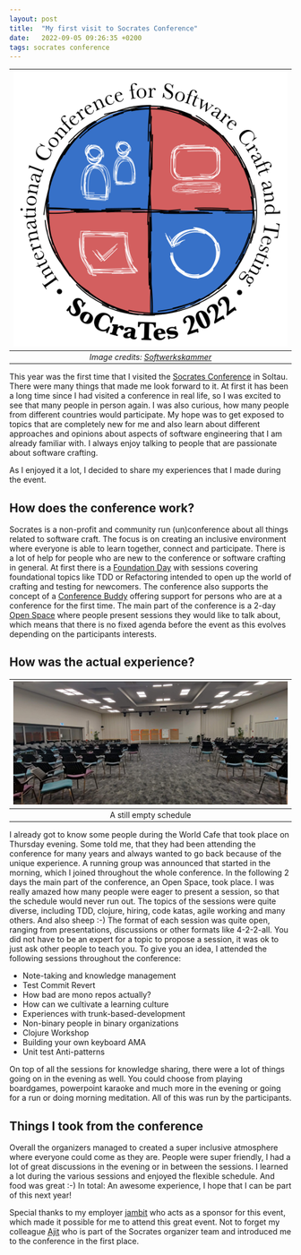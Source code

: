 ```yaml
---
layout: post
title:  "My first visit to Socrates Conference"
date:   2022-09-05 09:26:35 +0200
tags: socrates conference
---
```


|  ![Socrates Logo](/images/socrates_2022.png) |
|:--:| 
| *Image credits: [Softwerkskammer](https://github.com/softwerkskammer/softwerkskammer-logos)* |

This year was the first time that I visited the [Socrates Conference](https://www.socrates-conference.de/home) in Soltau.
There were many things that made me look forward to it. At first it has been a long time since I had visited a conference in real life, so I was excited to see that many 
people in person again. I was also curious, how many people from different countries would participate. My hope was to get exposed to topics that are completely new for me
and also learn about different approaches and opinions about aspects of software engineering that I am already familiar with. I always enjoy talking to people that are passionate about
software crafting. 

As I enjoyed it a lot, I decided to share my experiences that I made during the event.

## How does the conference work?
Socrates is a non-profit and community run (un)conference about all things related to software craft. The focus is on creating an inclusive environment where everyone is able to 
learn together, connect and participate. There is a lot of help for people who are new to the conference or software crafting in general.  At first there is a 
[Foundation Day](https://www.socrates-conference.de/foundations) with sessions covering foundational topics like TDD or Refactoring intended to open up the world of crafting and 
testing for newcomers. The conference also supports the concept of a [Conference Buddy](https://www.conferencebuddy.io) offering support for persons who are at a conference for the
first time. The main part of the conference is a 2-day [Open Space](http://agilecoachcamp.org/tiki-index.php?page=OpenSpace) where people present sessions they would like to talk about,
which means that there is no fixed agenda before the event as this evolves depending on the participants interests.

## How was the actual experience?

|  ![Chairs in Conference Room](/images/socrates_chairs.png) | 
|:--:| 
| A still empty schedule |

I already got to know some people during the World Cafe that took place on Thursday evening. Some told me, that they had been attending the conference for many 
years and always wanted to go back because of the unique experience. A running group was announced that started in the morning, which I joined throughout the 
whole conference. In the following 2 days the main part of the conference, an Open Space, took place. I was really amazed how many people were eager 
to present a session, so that the schedule would never run out. The topics of the sessions were quite diverse, including TDD, clojure, hiring, code katas,
agile working and many others. And also sheep :-) The format of each session was quite open, ranging from presentations, discussions or other formats
like 4-2-2-all. You did not have to be an expert for a topic to propose a session, it was ok to just ask other people to teach you.
To give you an idea, I attended the following sessions throughout the conference:

* Note-taking and knowledge management
* Test Commit Revert
* How bad are mono repos actually?
* How can we cultivate a learning culture
* Experiences with trunk-based-development
* Non-binary people in binary organizations
* Clojure Workshop
* Building your own keyboard AMA
* Unit test Anti-patterns

On top of all the sessions for knowledge sharing, there were a lot of things going on in the evening as well. You could choose from playing boardgames, 
powerpoint karaoke and much more in the evening or going for a run or doing morning meditation. All of this was run by the participants.

## Things I took from the conference
Overall the organizers managed to created a super inclusive atmosphere where everyone could come as they are. People were super friendly, I had a lot of great discussions in the evening or in 
between the sessions. I learned a lot during the various sessions and enjoyed 
the flexible schedule. And food was great :-)  In total: An awesome experience, I hope that I can be part of this next year! 

Special thanks to my employer [jambit](https://www.jambit.com) who acts as a sponsor for this event, which made it possible for me to attend this great event. Not to forget my colleague [Ajit](https://twitter.com/ajitsonlion) who 
is part of the Socrates organizer team and introduced me to the conference in the first place.
